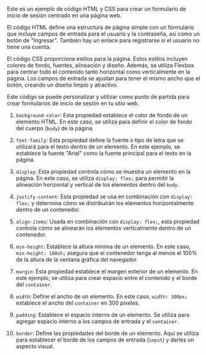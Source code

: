 Este es un ejemplo de código HTML y CSS para crear un formulario de inicio de sesión centrado en una página web.

El código HTML define una estructura de página simple con un formulario que incluye campos de entrada para el usuario y la contraseña, así como un botón de "Ingresar". También hay un enlace para registrarse si el usuario no tiene una cuenta.

El código CSS proporciona estilos para la página. Estos estilos incluyen colores de fondo, fuentes, alineación y diseño. Además, se utiliza Flexbox para centrar todo el contenido tanto horizontal como verticalmente en la página. Los campos de entrada se ajustan para tener el mismo ancho que el botón, creando un diseño limpio y atractivo.

Este código se puede personalizar y utilizar como punto de partida para crear formularios de inicio de sesión en tu sitio web.


1. `background-color`: Esta propiedad establece el color de fondo de un elemento HTML. En este caso, se utiliza para definir el color de fondo del cuerpo (`body`) de la página.

2. `font-family`: Esta propiedad define la fuente o tipo de letra que se utilizará para el texto dentro de un elemento. En este ejemplo, se establece la fuente "Arial" como la fuente principal para el texto en la página.

3. `display`: Esta propiedad controla cómo se muestra un elemento en la página. En este caso, se utiliza `display: flex;` para permitir la alineación horizontal y vertical de los elementos dentro del `body`.

4. `justify-content`: Esta propiedad se usa en combinación con `display: flex;` y determina cómo se distribuirán los elementos horizontalmente dentro de un contenedor.

5. `align-items`: Usada en combinación con `display: flex;`, esta propiedad controla cómo se alinearán los elementos verticalmente dentro de un contenedor.

6. `min-height`: Establece la altura mínima de un elemento. En este caso, `min-height: 100vh;` asegura que el contenedor tenga al menos el 100% de la altura de la ventana gráfica del navegador.

7. `margin`: Esta propiedad establece el margen exterior de un elemento. En este ejemplo, se utiliza para crear espacio entre el contenido y el borde del `container`.

8. `width`: Define el ancho de un elemento. En este caso, `width: 300px;` establece el ancho del `container` en 300 píxeles.

9. `padding`: Establece el espacio interno de un elemento. Se utiliza para agregar espacio interno a los campos de entrada y el `container`.

10. `border`: Define las propiedades del borde de un elemento. Aquí se utiliza para establecer el borde de los campos de entrada (`input`) y darles un aspecto visual.
